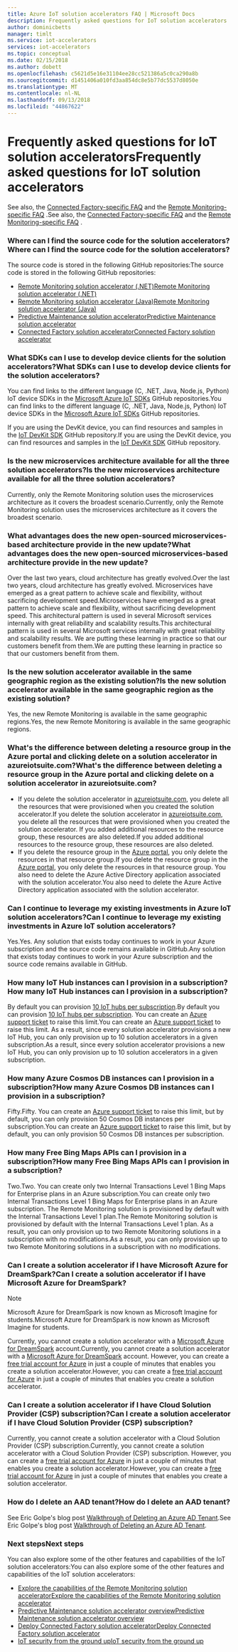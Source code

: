 ```yaml
---
title: Azure IoT solution accelerators FAQ | Microsoft Docs
description: Frequently asked questions for IoT solution accelerators
author: dominicbetts
manager: timlt
ms.service: iot-accelerators
services: iot-accelerators
ms.topic: conceptual
ms.date: 02/15/2018
ms.author: dobett
ms.openlocfilehash: c5621d5e16e31104ee28cc521386a5c0ca290a8b
ms.sourcegitcommit: d1451406a010fd3aa854dc8e5b77dc5537d8050e
ms.translationtype: MT
ms.contentlocale: nl-NL
ms.lasthandoff: 09/13/2018
ms.locfileid: "44867622"
---
```

# <a name="frequently-asked-questions-for-iot-solution-accelerators"></a><span data-ttu-id="7ebad-103">Frequently asked questions for IoT solution accelerators</span><span class="sxs-lookup"><span data-stu-id="7ebad-103">Frequently asked questions for IoT solution accelerators</span></span>

<span data-ttu-id="7ebad-104">See also, the [Connected Factory-specific FAQ](iot-accelerators-faq-cf.md) and the [Remote Monitoring-specific FAQ](iot-accelerators-faq-rm-v2.md) .</span><span class="sxs-lookup"><span data-stu-id="7ebad-104">See also, the [Connected Factory-specific FAQ](iot-accelerators-faq-cf.md) and the [Remote Monitoring-specific FAQ](iot-accelerators-faq-rm-v2.md) .</span></span>

### <a name="where-can-i-find-the-source-code-for-the-solution-accelerators"></a><span data-ttu-id="7ebad-105">Where can I find the source code for the solution accelerators?</span><span class="sxs-lookup"><span data-stu-id="7ebad-105">Where can I find the source code for the solution accelerators?</span></span>

<span data-ttu-id="7ebad-106">The source code is stored in the following GitHub repositories:</span><span class="sxs-lookup"><span data-stu-id="7ebad-106">The source code is stored in the following GitHub repositories:</span></span>

* [<span data-ttu-id="7ebad-107">Remote Monitoring solution accelerator (.NET)</span><span class="sxs-lookup"><span data-stu-id="7ebad-107">Remote Monitoring solution accelerator (.NET)</span></span>](https://github.com/Azure/azure-iot-pcs-remote-monitoring-dotnet)
* [<span data-ttu-id="7ebad-108">Remote Monitoring solution accelerator (Java)</span><span class="sxs-lookup"><span data-stu-id="7ebad-108">Remote Monitoring solution accelerator (Java)</span></span>](https://github.com/Azure/azure-iot-pcs-remote-monitoring-java)
* [<span data-ttu-id="7ebad-109">Predictive Maintenance solution accelerator</span><span class="sxs-lookup"><span data-stu-id="7ebad-109">Predictive Maintenance solution accelerator</span></span>](https://github.com/Azure/azure-iot-predictive-maintenance)
* [<span data-ttu-id="7ebad-110">Connected Factory solution accelerator</span><span class="sxs-lookup"><span data-stu-id="7ebad-110">Connected Factory solution accelerator</span></span>](https://github.com/Azure/azure-iot-connected-factory)

### <a name="what-sdks-can-i-use-to-develop-device-clients-for-the-solution-accelerators"></a><span data-ttu-id="7ebad-111">What SDKs can I use to develop device clients for the solution accelerators?</span><span class="sxs-lookup"><span data-stu-id="7ebad-111">What SDKs can I use to develop device clients for the solution accelerators?</span></span>

<span data-ttu-id="7ebad-112">You can find links to the different language (C, .NET, Java, Node.js, Python) IoT device SDKs in the [Microsoft Azure IoT SDKs](https://github.com/Azure/azure-iot-sdks) GitHub repositories.</span><span class="sxs-lookup"><span data-stu-id="7ebad-112">You can find links to the different language (C, .NET, Java, Node.js, Python) IoT device SDKs in the [Microsoft Azure IoT SDKs](https://github.com/Azure/azure-iot-sdks) GitHub repositories.</span></span>

<span data-ttu-id="7ebad-113">If you are using the DevKit device, you can find resources and samples in the [IoT DevKit SDK](https://github.com/Microsoft/devkit-sdk) GitHub repository.</span><span class="sxs-lookup"><span data-stu-id="7ebad-113">If you are using the DevKit device, you can find resources and samples in the [IoT DevKit SDK](https://github.com/Microsoft/devkit-sdk) GitHub repository.</span></span>

### <a name="is-the-new-microservices-architecture-available-for-all-the-three-solution-accelerators"></a><span data-ttu-id="7ebad-114">Is the new microservices architecture available for all the three solution accelerators?</span><span class="sxs-lookup"><span data-stu-id="7ebad-114">Is the new microservices architecture available for all the three solution accelerators?</span></span>

<span data-ttu-id="7ebad-115">Currently, only the Remote Monitoring solution uses the microservices architecture as it covers the broadest scenario.</span><span class="sxs-lookup"><span data-stu-id="7ebad-115">Currently, only the Remote Monitoring solution uses the microservices architecture as it covers the broadest scenario.</span></span>

### <a name="what-advantages-does-the-new-open-sourced-microservices-based-architecture-provide-in-the-new-update"></a><span data-ttu-id="7ebad-116">What advantages does the new open-sourced microservices-based architecture provide in the new update?</span><span class="sxs-lookup"><span data-stu-id="7ebad-116">What advantages does the new open-sourced microservices-based architecture provide in the new update?</span></span>

<span data-ttu-id="7ebad-117">Over the last two years, cloud architecture has greatly evolved.</span><span class="sxs-lookup"><span data-stu-id="7ebad-117">Over the last two years, cloud architecture has greatly evolved.</span></span> <span data-ttu-id="7ebad-118">Microservices have emerged as a great pattern to achieve scale and flexibility, without sacrificing development speed.</span><span class="sxs-lookup"><span data-stu-id="7ebad-118">Microservices have emerged as a great pattern to achieve scale and flexibility, without sacrificing development speed.</span></span> <span data-ttu-id="7ebad-119">This architectural pattern is used in several Microsoft services internally with great reliability and scalability results.</span><span class="sxs-lookup"><span data-stu-id="7ebad-119">This architectural pattern is used in several Microsoft services internally with great reliability and scalability results.</span></span> <span data-ttu-id="7ebad-120">We are putting these learning in practice so that our customers benefit from them.</span><span class="sxs-lookup"><span data-stu-id="7ebad-120">We are putting these learning in practice so that our customers benefit from them.</span></span>

### <a name="is-the-new-solution-accelerator-available-in-the-same-geographic-region-as-the-existing-solution"></a><span data-ttu-id="7ebad-121">Is the new solution accelerator available in the same geographic region as the existing solution?</span><span class="sxs-lookup"><span data-stu-id="7ebad-121">Is the new solution accelerator available in the same geographic region as the existing solution?</span></span>

<span data-ttu-id="7ebad-122">Yes, the new Remote Monitoring is available in the same geographic regions.</span><span class="sxs-lookup"><span data-stu-id="7ebad-122">Yes, the new Remote Monitoring is available in the same geographic regions.</span></span>

### <a name="whats-the-difference-between-deleting-a-resource-group-in-the-azure-portal-and-clicking-delete-on-a-solution-accelerator-in-azureiotsuitecom"></a><span data-ttu-id="7ebad-123">What's the difference between deleting a resource group in the Azure portal and clicking delete on a solution accelerator in azureiotsuite.com?</span><span class="sxs-lookup"><span data-stu-id="7ebad-123">What's the difference between deleting a resource group in the Azure portal and clicking delete on a solution accelerator in azureiotsuite.com?</span></span>

* <span data-ttu-id="7ebad-124">If you delete the solution accelerator in [azureiotsuite.com](https://www.azureiotsolutions.com/), you delete all the resources that were provisioned when you created the solution accelerator.</span><span class="sxs-lookup"><span data-stu-id="7ebad-124">If you delete the solution accelerator in [azureiotsuite.com](https://www.azureiotsolutions.com/), you delete all the resources that were provisioned when you created the solution accelerator.</span></span> <span data-ttu-id="7ebad-125">If you added additional resources to the resource group, these resources are also deleted.</span><span class="sxs-lookup"><span data-stu-id="7ebad-125">If you added additional resources to the resource group, these resources are also deleted.</span></span>
* <span data-ttu-id="7ebad-126">If you delete the resource group in the [Azure portal](https://portal.azure.com), you only delete the resources in that resource group.</span><span class="sxs-lookup"><span data-stu-id="7ebad-126">If you delete the resource group in the [Azure portal](https://portal.azure.com), you only delete the resources in that resource group.</span></span> <span data-ttu-id="7ebad-127">You also need to delete the Azure Active Directory application associated with the solution accelerator.</span><span class="sxs-lookup"><span data-stu-id="7ebad-127">You also need to delete the Azure Active Directory application associated with the solution accelerator.</span></span>

### <a name="can-i-continue-to-leverage-my-existing-investments-in-azure-iot-solution-accelerators"></a><span data-ttu-id="7ebad-128">Can I continue to leverage my existing investments in Azure IoT solution accelerators?</span><span class="sxs-lookup"><span data-stu-id="7ebad-128">Can I continue to leverage my existing investments in Azure IoT solution accelerators?</span></span>

<span data-ttu-id="7ebad-129">Yes.</span><span class="sxs-lookup"><span data-stu-id="7ebad-129">Yes.</span></span> <span data-ttu-id="7ebad-130">Any solution that exists today continues to work in your Azure subscription and the source code remains available in GitHub.</span><span class="sxs-lookup"><span data-stu-id="7ebad-130">Any solution that exists today continues to work in your Azure subscription and the source code remains available in GitHub.</span></span>

### <a name="how-many-iot-hub-instances-can-i-provision-in-a-subscription"></a><span data-ttu-id="7ebad-131">How many IoT Hub instances can I provision in a subscription?</span><span class="sxs-lookup"><span data-stu-id="7ebad-131">How many IoT Hub instances can I provision in a subscription?</span></span>

<span data-ttu-id="7ebad-132">By default you can provision [10 IoT hubs per subscription](../azure-subscription-service-limits.md#iot-hub-limits).</span><span class="sxs-lookup"><span data-stu-id="7ebad-132">By default you can provision [10 IoT hubs per subscription](../azure-subscription-service-limits.md#iot-hub-limits).</span></span> <span data-ttu-id="7ebad-133">You can create an [Azure support ticket](https://portal.azure.com/#blade/Microsoft_Azure_Support/HelpAndSupportBlade) to raise this limit.</span><span class="sxs-lookup"><span data-stu-id="7ebad-133">You can create an [Azure support ticket](https://portal.azure.com/#blade/Microsoft_Azure_Support/HelpAndSupportBlade) to raise this limit.</span></span> <span data-ttu-id="7ebad-134">As a result, since every solution accelerator provisions a new IoT Hub, you can only provision up to 10 solution accelerators in a given subscription.</span><span class="sxs-lookup"><span data-stu-id="7ebad-134">As a result, since every solution accelerator provisions a new IoT Hub, you can only provision up to 10 solution accelerators in a given subscription.</span></span>

### <a name="how-many-azure-cosmos-db-instances-can-i-provision-in-a-subscription"></a><span data-ttu-id="7ebad-135">How many Azure Cosmos DB instances can I provision in a subscription?</span><span class="sxs-lookup"><span data-stu-id="7ebad-135">How many Azure Cosmos DB instances can I provision in a subscription?</span></span>

<span data-ttu-id="7ebad-136">Fifty.</span><span class="sxs-lookup"><span data-stu-id="7ebad-136">Fifty.</span></span> <span data-ttu-id="7ebad-137">You can create an [Azure support ticket](https://portal.azure.com/#blade/Microsoft_Azure_Support/HelpAndSupportBlade) to raise this limit, but by default, you can only provision 50 Cosmos DB instances per subscription.</span><span class="sxs-lookup"><span data-stu-id="7ebad-137">You can create an [Azure support ticket](https://portal.azure.com/#blade/Microsoft_Azure_Support/HelpAndSupportBlade) to raise this limit, but by default, you can only provision 50 Cosmos DB instances per subscription.</span></span>

### <a name="how-many-free-bing-maps-apis-can-i-provision-in-a-subscription"></a><span data-ttu-id="7ebad-138">How many Free Bing Maps APIs can I provision in a subscription?</span><span class="sxs-lookup"><span data-stu-id="7ebad-138">How many Free Bing Maps APIs can I provision in a subscription?</span></span>

<span data-ttu-id="7ebad-139">Two.</span><span class="sxs-lookup"><span data-stu-id="7ebad-139">Two.</span></span> <span data-ttu-id="7ebad-140">You can create only two Internal Transactions Level 1 Bing Maps for Enterprise plans in an Azure subscription.</span><span class="sxs-lookup"><span data-stu-id="7ebad-140">You can create only two Internal Transactions Level 1 Bing Maps for Enterprise plans in an Azure subscription.</span></span> <span data-ttu-id="7ebad-141">The Remote Monitoring solution is provisioned by default with the Internal Transactions Level 1 plan.</span><span class="sxs-lookup"><span data-stu-id="7ebad-141">The Remote Monitoring solution is provisioned by default with the Internal Transactions Level 1 plan.</span></span> <span data-ttu-id="7ebad-142">As a result, you can only provision up to two Remote Monitoring solutions in a subscription with no modifications.</span><span class="sxs-lookup"><span data-stu-id="7ebad-142">As a result, you can only provision up to two Remote Monitoring solutions in a subscription with no modifications.</span></span>

### <a name="can-i-create-a-solution-accelerator-if-i-have-microsoft-azure-for-dreamspark"></a><span data-ttu-id="7ebad-143">Can I create a solution accelerator if I have Microsoft Azure for DreamSpark?</span><span class="sxs-lookup"><span data-stu-id="7ebad-143">Can I create a solution accelerator if I have Microsoft Azure for DreamSpark?</span></span>

> [!NOTE]
> <span data-ttu-id="7ebad-144">Microsoft Azure for DreamSpark is now known as Microsoft Imagine for students.</span><span class="sxs-lookup"><span data-stu-id="7ebad-144">Microsoft Azure for DreamSpark is now known as Microsoft Imagine for students.</span></span>

<span data-ttu-id="7ebad-145">Currently, you cannot create a solution accelerator with a [Microsoft Azure for DreamSpark](https://azure.microsoft.com/pricing/member-offers/imagine/) account.</span><span class="sxs-lookup"><span data-stu-id="7ebad-145">Currently, you cannot create a solution accelerator with a [Microsoft Azure for DreamSpark](https://azure.microsoft.com/pricing/member-offers/imagine/) account.</span></span> <span data-ttu-id="7ebad-146">However, you can create a [free trial account for Azure](https://azure.microsoft.com/free/) in just a couple of minutes that enables you create a solution accelerator.</span><span class="sxs-lookup"><span data-stu-id="7ebad-146">However, you can create a [free trial account for Azure](https://azure.microsoft.com/free/) in just a couple of minutes that enables you create a solution accelerator.</span></span>

### <a name="can-i-create-a-solution-accelerator-if-i-have-cloud-solution-provider-csp-subscription"></a><span data-ttu-id="7ebad-147">Can I create a solution accelerator if I have Cloud Solution Provider (CSP) subscription?</span><span class="sxs-lookup"><span data-stu-id="7ebad-147">Can I create a solution accelerator if I have Cloud Solution Provider (CSP) subscription?</span></span>

<span data-ttu-id="7ebad-148">Currently, you cannot create a solution accelerator with a Cloud Solution Provider (CSP) subscription.</span><span class="sxs-lookup"><span data-stu-id="7ebad-148">Currently, you cannot create a solution accelerator with a Cloud Solution Provider (CSP) subscription.</span></span> <span data-ttu-id="7ebad-149">However, you can create a [free trial account for Azure](https://azure.microsoft.com/free/) in just a couple of minutes that enables you create a solution accelerator.</span><span class="sxs-lookup"><span data-stu-id="7ebad-149">However, you can create a [free trial account for Azure](https://azure.microsoft.com/free/) in just a couple of minutes that enables you create a solution accelerator.</span></span>

### <a name="how-do-i-delete-an-aad-tenant"></a><span data-ttu-id="7ebad-150">How do I delete an AAD tenant?</span><span class="sxs-lookup"><span data-stu-id="7ebad-150">How do I delete an AAD tenant?</span></span>

<span data-ttu-id="7ebad-151">See Eric Golpe's blog post [Walkthrough of Deleting an Azure AD Tenant](http://blogs.msdn.com/b/ericgolpe/archive/2015/04/30/walkthrough-of-deleting-an-azure-ad-tenant.aspx).</span><span class="sxs-lookup"><span data-stu-id="7ebad-151">See Eric Golpe's blog post [Walkthrough of Deleting an Azure AD Tenant](http://blogs.msdn.com/b/ericgolpe/archive/2015/04/30/walkthrough-of-deleting-an-azure-ad-tenant.aspx).</span></span>

### <a name="next-steps"></a><span data-ttu-id="7ebad-152">Next steps</span><span class="sxs-lookup"><span data-stu-id="7ebad-152">Next steps</span></span>

<span data-ttu-id="7ebad-153">You can also explore some of the other features and capabilities of the IoT solution accelerators:</span><span class="sxs-lookup"><span data-stu-id="7ebad-153">You can also explore some of the other features and capabilities of the IoT solution accelerators:</span></span>

* [<span data-ttu-id="7ebad-154">Explore the capabilities of the Remote Monitoring solution accelerator</span><span class="sxs-lookup"><span data-stu-id="7ebad-154">Explore the capabilities of the Remote Monitoring solution accelerator</span></span>](quickstart-remote-monitoring-deploy.md)
* [<span data-ttu-id="7ebad-155">Predictive Maintenance solution accelerator overview</span><span class="sxs-lookup"><span data-stu-id="7ebad-155">Predictive Maintenance solution accelerator overview</span></span>](iot-accelerators-predictive-overview.md)
* [<span data-ttu-id="7ebad-156">Deploy Connected Factory solution accelerator</span><span class="sxs-lookup"><span data-stu-id="7ebad-156">Deploy Connected Factory solution accelerator</span></span>](quickstart-connected-factory-deploy.md)
* [<span data-ttu-id="7ebad-157">IoT security from the ground up</span><span class="sxs-lookup"><span data-stu-id="7ebad-157">IoT security from the ground up</span></span>](/azure/iot-fundamentals/iot-security-ground-up)
